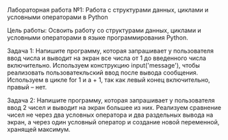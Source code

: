 Лабораторная работа №1: Работа с структурами данных, циклами и условными операторами в Python


Цель работы: Освоить работу со структурами данных, циклами и условными операторами в языке программирования Python.

Задача 1: 
  Напишите программу, которая запрашивает у пользователя ввод числа и выводит на экран все числа от 1 до введенного числа включительно.
 Используем конструкцию input('message'), чтобы реализовать пользоватекльский ввод после вывода сообщения. 
 Используем в цикле for 1 и a + 1, так как левый конец включительно, правый – нет. 

Задача 2:
	Напишите программу, которая запрашивает у пользователя ввод 2 чисел и выводит на экран большее из них.
 Реализуем сравнение чисел не через два условных оператора и два раздельных вывода на экран, а через один условный оператор и создание новой переменной, хранящей максимум. 



